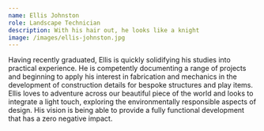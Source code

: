 ```yaml
---
name: Ellis Johnston
role: Landscape Technician
description: With his hair out, he looks like a knight
image: /images/ellis-johnston.jpg
---
```

Having recently graduated, Ellis is quickly solidifying his studies into practical experience.  He is competently documenting a range of projects and beginning to apply his interest in fabrication and mechanics in the development of construction details for bespoke structures and play items.  Ellis loves to adventure across our beautiful piece of the world and looks to integrate a light touch, exploring the environmentally responsible aspects of design.  His vision is being able to provide a fully functional development that has a zero negative impact.